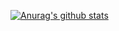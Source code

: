 [![Anurag's github stats](https://github-readme-stats.vercel.app/api?username=winpasit)](https://github.com/anuraghazra/github-readme-stats)
